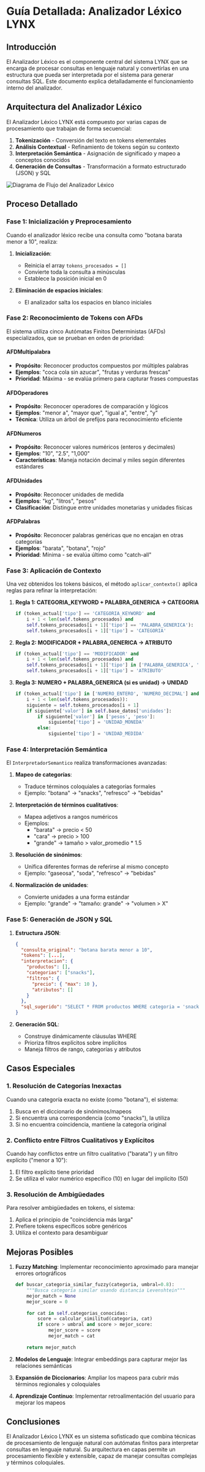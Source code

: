 # Guía Detallada: Analizador Léxico LYNX

## Introducción

El Analizador Léxico es el componente central del sistema LYNX que se encarga de procesar consultas en lenguaje natural y convertirlas en una estructura que pueda ser interpretada por el sistema para generar consultas SQL. Este documento explica detalladamente el funcionamiento interno del analizador.

## Arquitectura del Analizador Léxico

El Analizador Léxico LYNX está compuesto por varias capas de procesamiento que trabajan de forma secuencial:

1. **Tokenización** - Conversión del texto en tokens elementales
2. **Análisis Contextual** - Refinamiento de tokens según su contexto
3. **Interpretación Semántica** - Asignación de significado y mapeo a conceptos conocidos
4. **Generación de Consultas** - Transformación a formato estructurado (JSON) y SQL

![Diagrama de Flujo del Analizador Léxico](explicacion_analizador_lexico_20250714_075808.svg)

## Proceso Detallado

### Fase 1: Inicialización y Preprocesamiento

Cuando el analizador léxico recibe una consulta como "botana barata menor a 10", realiza:

1. **Inicialización**:
   - Reinicia el array `tokens_procesados = []`
   - Convierte toda la consulta a minúsculas
   - Establece la posición inicial en 0

2. **Eliminación de espacios iniciales**:
   - El analizador salta los espacios en blanco iniciales

### Fase 2: Reconocimiento de Tokens con AFDs

El sistema utiliza cinco Autómatas Finitos Deterministas (AFDs) especializados, que se prueban en orden de prioridad:

#### AFDMultipalabra
- **Propósito**: Reconocer productos compuestos por múltiples palabras
- **Ejemplos**: "coca cola sin azucar", "frutas y verduras frescas"
- **Prioridad**: Máxima - se evalúa primero para capturar frases compuestas

#### AFDOperadores
- **Propósito**: Reconocer operadores de comparación y lógicos
- **Ejemplos**: "menor a", "mayor que", "igual a", "entre", "y"
- **Técnica**: Utiliza un árbol de prefijos para reconocimiento eficiente

#### AFDNumeros
- **Propósito**: Reconocer valores numéricos (enteros y decimales)
- **Ejemplos**: "10", "2.5", "1,000"
- **Características**: Maneja notación decimal y miles según diferentes estándares

#### AFDUnidades
- **Propósito**: Reconocer unidades de medida
- **Ejemplos**: "kg", "litros", "pesos"
- **Clasificación**: Distingue entre unidades monetarias y unidades físicas

#### AFDPalabras
- **Propósito**: Reconocer palabras genéricas que no encajan en otras categorías
- **Ejemplos**: "barata", "botana", "rojo"
- **Prioridad**: Mínima - se evalúa último como "catch-all"

### Fase 3: Aplicación de Contexto

Una vez obtenidos los tokens básicos, el método `aplicar_contexto()` aplica reglas para refinar la interpretación:

1. **Regla 1: CATEGORIA_KEYWORD + PALABRA_GENERICA → CATEGORIA**
   ```python
   if (token_actual['tipo'] == 'CATEGORIA_KEYWORD' and 
       i + 1 < len(self.tokens_procesados) and
       self.tokens_procesados[i + 1]['tipo'] == 'PALABRA_GENERICA'):
       self.tokens_procesados[i + 1]['tipo'] = 'CATEGORIA'
   ```

2. **Regla 2: MODIFICADOR + PALABRA_GENERICA → ATRIBUTO**
   ```python
   if (token_actual['tipo'] == 'MODIFICADOR' and 
       i + 1 < len(self.tokens_procesados) and
       self.tokens_procesados[i + 1]['tipo'] in ['PALABRA_GENERICA', 'MODIFICADOR']):
       self.tokens_procesados[i + 1]['tipo'] = 'ATRIBUTO'
   ```

3. **Regla 3: NUMERO + PALABRA_GENERICA (si es unidad) → UNIDAD**
   ```python
   if (token_actual['tipo'] in ['NUMERO_ENTERO', 'NUMERO_DECIMAL'] and 
       i + 1 < len(self.tokens_procesados)):
       siguiente = self.tokens_procesados[i + 1]
       if siguiente['valor'] in self.base_datos['unidades']:
           if siguiente['valor'] in ['pesos', 'peso']:
               siguiente['tipo'] = 'UNIDAD_MONEDA'
           else:
               siguiente['tipo'] = 'UNIDAD_MEDIDA'
   ```

### Fase 4: Interpretación Semántica

El `InterpretadorSemantico` realiza transformaciones avanzadas:

1. **Mapeo de categorías**:
   - Traduce términos coloquiales a categorías formales
   - Ejemplo: "botana" → "snacks", "refresco" → "bebidas"

2. **Interpretación de términos cualitativos**:
   - Mapea adjetivos a rangos numéricos
   - Ejemplos:
     - "barata" → precio < 50
     - "cara" → precio > 100
     - "grande" → tamaño > valor_promedio * 1.5

3. **Resolución de sinónimos**:
   - Unifica diferentes formas de referirse al mismo concepto
   - Ejemplo: "gaseosa", "soda", "refresco" → "bebidas"

4. **Normalización de unidades**:
   - Convierte unidades a una forma estándar
   - Ejemplo: "grande" → "tamaño: grande" → "volumen > X"

### Fase 5: Generación de JSON y SQL

1. **Estructura JSON**:
   ```json
   {
     "consulta_original": "botana barata menor a 10",
     "tokens": [...],
     "interpretacion": {
       "productos": [],
       "categorias": ["snacks"],
       "filtros": {
         "precio": { "max": 10 },
         "atributos": []
       }
     },
     "sql_sugerido": "SELECT * FROM productos WHERE categoria = 'snacks' AND precio <= 10"
   }
   ```

2. **Generación SQL**:
   - Construye dinámicamente cláusulas WHERE
   - Prioriza filtros explícitos sobre implícitos
   - Maneja filtros de rango, categorías y atributos

## Casos Especiales

### 1. Resolución de Categorías Inexactas

Cuando una categoría exacta no existe (como "botana"), el sistema:
1. Busca en el diccionario de sinónimos/mapeos
2. Si encuentra una correspondencia (como "snacks"), la utiliza
3. Si no encuentra coincidencia, mantiene la categoría original

### 2. Conflicto entre Filtros Cualitativos y Explícitos

Cuando hay conflictos entre un filtro cualitativo ("barata") y un filtro explícito ("menor a 10"):
1. El filtro explícito tiene prioridad
2. Se utiliza el valor numérico específico (10) en lugar del implícito (50)

### 3. Resolución de Ambigüedades

Para resolver ambigüedades en tokens, el sistema:
1. Aplica el principio de "coincidencia más larga"
2. Prefiere tokens específicos sobre genéricos
3. Utiliza el contexto para desambiguar

## Mejoras Posibles

1. **Fuzzy Matching**: Implementar reconocimiento aproximado para manejar errores ortográficos
   ```python
   def buscar_categoria_similar_fuzzy(categoria, umbral=0.8):
       """Busca categoría similar usando distancia Levenshtein"""
       mejor_match = None
       mejor_score = 0
       
       for cat in self.categorias_conocidas:
           score = calcular_similitud(categoria, cat)
           if score > umbral and score > mejor_score:
               mejor_score = score
               mejor_match = cat
               
       return mejor_match
   ```

2. **Modelos de Lenguaje**: Integrar embeddings para capturar mejor las relaciones semánticas

3. **Expansión de Diccionarios**: Ampliar los mapeos para cubrir más términos regionales y coloquiales

4. **Aprendizaje Continuo**: Implementar retroalimentación del usuario para mejorar los mapeos

## Conclusiones

El Analizador Léxico LYNX es un sistema sofisticado que combina técnicas de procesamiento de lenguaje natural con autómatas finitos para interpretar consultas en lenguaje natural. Su arquitectura en capas permite un procesamiento flexible y extensible, capaz de manejar consultas complejas y términos coloquiales.
